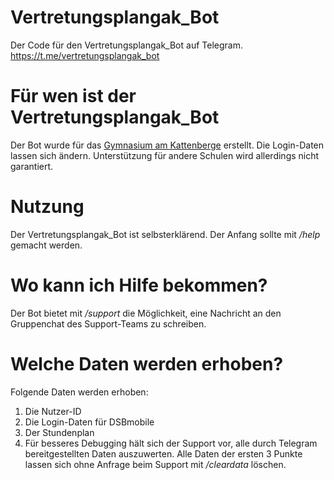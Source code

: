 # Vertretungsplangak_Bot
Der Code für den Vertretungsplangak_Bot auf Telegram.
https://t.me/vertretungsplangak_bot

# Für wen ist der Vertretungsplangak_Bot
Der Bot wurde für das [Gymnasium am Kattenberge](http://www.gak-buchholz.de/) erstellt. Die Login-Daten lassen sich ändern. Unterstützung für andere Schulen wird allerdings nicht garantiert.

# Nutzung
Der Vertretungsplangak_Bot ist selbsterklärend. Der Anfang sollte mit */help* gemacht werden.

# Wo kann ich Hilfe bekommen?
Der Bot bietet mit */support* die Möglichkeit, eine Nachricht an den Gruppenchat des Support-Teams zu schreiben.

# Welche Daten werden erhoben?
Folgende Daten werden erhoben:
1.  Die Nutzer-ID
2.  Die Login-Daten für DSBmobile
3.  Der Stundenplan
4.  Für besseres Debugging hält sich der Support vor, alle durch Telegram bereitgestellten Daten auszuwerten.
Alle Daten der ersten 3 Punkte lassen sich ohne Anfrage beim Support mit */cleardata* löschen.
